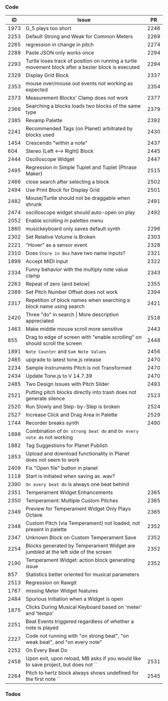 ### Code
| ID | Issue | PR |
| ------ | ------ | ------ | 
| 1973 | G_5 plays too short                                                                                | 2246 |
| 2253 | Default Strong and Weak for Common Meters                                                          | 2269 |
| 2265 | regression in change in pitch                                                                      | 2274 |
| 2288 | Paste JSON only works once                                                                         | 2294 |
| 2293 | Turtle loses track of position on running a turtle movement block after a bezier block is executed | 2294 |
| 2329 | Display Grid Block                                                                                 | 2337 |
| 2353 | mouse over/mouse out events not working as expected                                                | 2354 |
| 2373 | Measurement Blocks' Clamp does not work                                                            | 2377 |
| 2366 | Searching a blocks loads two blocks of the same type                                               | 2379 |
| 2385 | Revamp Palette                                                                                     | 2392 |
| 2241 | Recommended Tags (on Planet) arbitrated by blocks used                                             | 2430 |
| 1454 | Crescendo "within a note"                                                                          | 2437 |
| 604  | Stereo (Left <--> Right) Block                                                                     | 2445 |
| 2444 | Oscilloscope Widget                                                                                | 2447 |
| 2495 | Regression in Simple Tuplet and Tuplet (Phrase Maker)                                              | 2515 |
| 2466 | close search after selecting a block                                                               | 2502 |
| 2494 | Use Print Block for Display Grid                                                                   | 2501 |
| 2482 | Mouse/Turtle should not be draggable when shrunk                                                   | 2491 |
| 2474 | oscilloscope widget should auto-open on play                                                       | 2492 |
| 2052 | Enable scrolling in palettes menu                                                                  |      |
| 1860 | musickeyboard only saves default synth                                                             | 2296 |
| 2302 | Set Relative Volume is Broken                                                                      | 2303 |
| 2221 | "Hover" as a sensor event                                                                          | 2328 |
| 2310 | Does `Store in Box` have two name inputs?                                                          | 2321 |
| 1899 | Accept MIDI input                                                                                  | 2322 |
| 2334 | Funny behavior with the multiply note value clamp                                                  | 2343 |
| 2263 | Repeat of zero (and below)                                                                         | 2355 |
| 2389 | Set Pitch Number Offset does not work                                                              | 2394 |
| 2317 | Repetition of block names when searching a block name using search                                 | 2421 |
| 2420 | Three "do" in search \| More description appreciated                                               | 2518 |
| 1463 | Make middle mouse scroll more sensitive                                                            | 2443 |
| 855  | Drag to edge of screen with "enable scrolling" on should scroll the screen                         | 2448 |
| 1891 | `Note Counter` and `Sum Note Values`                                                               | 2456 |
| 2465 | upgrade to latest tone.js release                                                                  | 2470 |
| 2234 | Sample Instruments Pitch is not Transformed                                                        | 2470 |
| 2434 | Update Tone.js to V 14.7.39                                                                        | 2470 |
| 2485 | Two Design Issues with Pitch Slider                                                                | 2493 |
| 2521 | Putting pitch blocks directly into trash does not generate silence                                 | 2523 |
| 2520 | Run Slowly and Step-by-Step is broken                                                              | 2524 |
| 2527 | Increase Click and Drag Area in Palette                                                            | 2529 |
| 1744 | Recorder breaks synth                                                                              | 2490 |
| 1898 | Combination of `On strong beat do` and `On every note do` not working                              |      |
| 1882 | Tag Suggestions for Planet Publish                                                                 |      |
| 1853 | Upload and download functionality in Planet does not seem to work                                  |      |
| 2409 | Fix "Open file" button in planet                                                                   |      |
| 1118 | Start is initiated when saving as .wav?                                                            |      |
| 2390 | `On every beat do` is always one beat behind                                                       |      |
| 2351 | Temperament Widget Enhancements                                                                    | 2365 |
| 2350 | Temperament: Multiple Custom Pitches                                                               | 2365 |
| 2349 | Preview for Temperament Widget Only Plays Octave                                                   | 2365 |
| 2348 | Custom Pitch (via Temperament) not loaded, not present in palette                                  | 2352 |
| 2347 | Unknown Block on Custom Temperament Save                                                           | 2352 |
| 2254 | Blocks generated by Temperament Widget are jumbled at the left side of the screen                  | 2352 |
| 2190 | Temperament Widget: action block generating issue                                                  | 2352 |
| 857  | Statistics better oriented for musical parameters                                                  |      |
| 2513 | Regression on Rawgit                                                                               |      |
| 1767 | missing Meter Widget features                                                                      |      |
| 2484 | Spurious Initiation when a Widget is open                                                          |      |
| 1875 | Clicks During Musical Keyboard based on 'meter' and 'tempo'                                        |      |
| 2251 | Beat Events triggered regardless of whether a note is played                                       |      |
| 2227 | Code not running with "on strong beat", "on weak beat", and "on every note"                        |      |
| 2252 | On Every Beat Do                                                                                   |      |
| 2458 | Upon exit, upon reload, MB asks if you would like to save project, but does not ``                 | 2531 |
| 2264 | Pitch to hertz block always shows undefined for the first note                  ``                 | 2545 |
### Todos